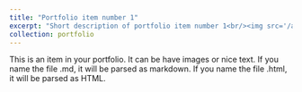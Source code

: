 ```yaml
---
title: "Portfolio item number 1"
excerpt: "Short description of portfolio item number 1<br/><img src='/assets/city-pics/City_NYC.jpg'>"
collection: portfolio
---
```


This is an item in your portfolio. It can be have images or nice text. If you name the file .md, it will be parsed as markdown. If you name the file .html, it will be parsed as HTML.
